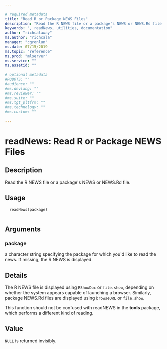 ```yaml
--- 
 
# required metadata 
title: "Read R or Package NEWS Files" 
description: "Read the R NEWS file or a package's NEWS or NEWS.Rd file." 
keywords: ", readNews, utilities, documentation" 
author: "richcalaway"
ms.author: "richcala" 
manager: "cgronlun" 
ms.date: 07/15/2019
ms.topic: "reference" 
ms.prod: "mlserver" 
ms.service: "" 
ms.assetid: "" 
 
# optional metadata 
#ROBOTS: "" 
#audience: "" 
#ms.devlang: "" 
#ms.reviewer: "" 
#ms.suite: "" 
#ms.tgt_pltfrm: "" 
#ms.technology: "" 
#ms.custom: "" 
 
--- 
```

 
 
 # readNews: Read R or Package NEWS Files 
 ## Description
 Read the R NEWS file or a package's NEWS or NEWS.Rd file. 
 
 ## Usage

```   
  readNews(package)
 
```
 
 ## Arguments

   
    
 ### package
 a character string specifying the package for which you'd like to read the  news. If missing, the R NEWS is displayed. 
  
 
 
 
 ## Details
 
The R NEWS file is displayed using `RShowDoc` or `file.show`, depending
on whether the system appears capable of launching a browser. Similarly, package NEWS.Rd
files are displayed using `browseURL` or `file.show`.

This function should not be confused with readNEWS in the **tools** package, 
which performs a different kind of reading.
 
 
 ## Value
 
`NULL` is returned invisibly.
 
 
 
 
 
